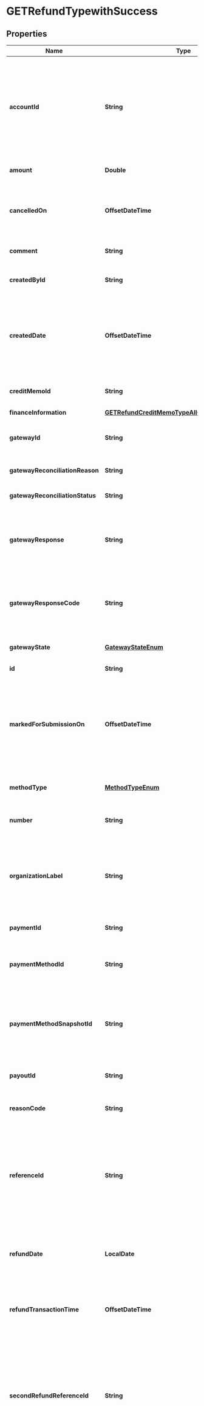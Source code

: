 

# GETRefundTypewithSuccess


## Properties

| Name | Type | Description | Notes |
|------------ | ------------- | ------------- | -------------|
|**accountId** | **String** | The ID of the account associated with this refund. Zuora associates the refund automatically with the account from the associated payment or credit memo.  |  [optional] |
|**amount** | **Double** | The total amount of the refund.  |  [optional] |
|**cancelledOn** | **OffsetDateTime** | The date and time when the refund was cancelled, in &#x60;yyyy-mm-dd hh:mm:ss&#x60; format.  |  [optional] |
|**comment** | **String** | Comments about the refund.  |  [optional] |
|**createdById** | **String** | The ID of the Zuora user who created the refund.  |  [optional] |
|**createdDate** | **OffsetDateTime** | The date and time when the refund was created, in &#x60;yyyy-mm-dd hh:mm:ss&#x60; format. For example, 2017-03-01 15:31:10.  |  [optional] |
|**creditMemoId** | **String** | The ID of the credit memo that is refunded.  |  [optional] |
|**financeInformation** | [**GETRefundCreditMemoTypeAllOfFinanceInformation**](GETRefundCreditMemoTypeAllOfFinanceInformation.md) |  |  [optional] |
|**gatewayId** | **String** | The ID of the gateway instance that processes the refund.  |  [optional] |
|**gatewayReconciliationReason** | **String** | The reason of gateway reconciliation.  |  [optional] |
|**gatewayReconciliationStatus** | **String** | The status of gateway reconciliation.  |  [optional] |
|**gatewayResponse** | **String** | The message returned from the payment gateway for the refund. This message is gateway-dependent.  |  [optional] |
|**gatewayResponseCode** | **String** | The code returned from the payment gateway for the refund. This code is gateway-dependent.  |  [optional] |
|**gatewayState** | [**GatewayStateEnum**](#GatewayStateEnum) | The status of the refund in the gateway.   |  [optional] |
|**id** | **String** | The ID of the refund.  |  [optional] |
|**markedForSubmissionOn** | **OffsetDateTime** | The date and time when a refund was marked and waiting for batch submission to the payment process, in &#x60;yyyy-mm-dd hh:mm:ss&#x60; format.  |  [optional] |
|**methodType** | [**MethodTypeEnum**](#MethodTypeEnum) | How an external refund was issued to a customer.   |  [optional] |
|**number** | **String** | The unique identification number of the refund.  |  [optional] |
|**organizationLabel** | **String** | The organization that this object belongs to.  Note: This field is available only when the Multi-Org feature is enabled.  |  [optional] |
|**paymentId** | **String** | The ID of the payment that is refunded.  |  [optional] |
|**paymentMethodId** | **String** | The unique ID of the payment method that the customer used to make the refund.  |  [optional] |
|**paymentMethodSnapshotId** | **String** | The unique ID of the payment method snapshot, which is a copy of the particular payment method used in a transaction.  |  [optional] |
|**payoutId** | **String** | The payout ID of the refund from the gateway side.  |  [optional] |
|**reasonCode** | **String** | A code identifying the reason for the transaction.  |  [optional] |
|**referenceId** | **String** | The transaction ID returned by the payment gateway for an electronic refund. Use this field to reconcile refunds between your gateway and Zuora Payments.  |  [optional] |
|**refundDate** | **LocalDate** | The date when the refund takes effect, in &#x60;yyyy-mm-dd&#x60; format. For example, 2017-03-01.  |  [optional] |
|**refundTransactionTime** | **OffsetDateTime** | The date and time when the refund was issued, in &#x60;yyyy-mm-dd hh:mm:ss&#x60; format.  |  [optional] |
|**secondRefundReferenceId** | **String** | The transaction ID returned by the payment gateway if there is an additional transaction for the refund. Use this field to reconcile payments between your gateway and Zuora Payments.  |  [optional] |
|**settledOn** | **OffsetDateTime** | The date and time when the refund was settled in the payment processor, in &#x60;yyyy-mm-dd hh:mm:ss&#x60; format. This field is used by the Spectrum gateway only and not applicable to other gateways.  |  [optional] |
|**softDescriptor** | **String** | A payment gateway-specific field that maps Zuora to other gateways.  |  [optional] |
|**softDescriptorPhone** | **String** | A payment gateway-specific field that maps Zuora to other gateways.  |  [optional] |
|**status** | [**StatusEnum**](#StatusEnum) | The status of the refund.   |  [optional] |
|**submittedOn** | **OffsetDateTime** | The date and time when the refund was submitted, in &#x60;yyyy-mm-dd hh:mm:ss&#x60; format.  |  [optional] |
|**type** | [**TypeEnum**](#TypeEnum) | The type of the refund.   |  [optional] |
|**updatedById** | **String** | The ID of the Zuora user who last updated the refund.  |  [optional] |
|**updatedDate** | **OffsetDateTime** | The date and time when the refund was last updated, in &#x60;yyyy-mm-dd hh:mm:ss&#x60; format. For example, 2017-03-02 15:36:10.  |  [optional] |
|**integrationIdNS** | **String** | ID of the corresponding object in NetSuite. Only available if you have installed the [Zuora Connector for NetSuite](https://www.zuora.com/connect/app/?appId&#x3D;265).  |  [optional] |
|**integrationStatusNS** | **String** | Status of the refund&#39;s synchronization with NetSuite. Only available if you have installed the [Zuora Connector for NetSuite](https://www.zuora.com/connect/app/?appId&#x3D;265).  |  [optional] |
|**originNS** | **String** | Origin of the corresponding object in NetSuite. Only available if you have installed the [Zuora Connector for NetSuite](https://www.zuora.com/connect/app/?appId&#x3D;265).  |  [optional] |
|**syncDateNS** | **String** | Date when the refund was synchronized with NetSuite. Only available if you have installed the [Zuora Connector for NetSuite](https://www.zuora.com/connect/app/?appId&#x3D;265).  |  [optional] |
|**synctoNetSuiteNS** | **String** | Specifies whether the refund should be synchronized with NetSuite. Only available if you have installed the [Zuora Connector for NetSuite](https://www.zuora.com/connect/app/?appId&#x3D;265).  |  [optional] |



## Enum: GatewayStateEnum

| Name | Value |
|---- | -----|
| MARKEDFORSUBMISSION | &quot;MarkedForSubmission&quot; |
| SUBMITTED | &quot;Submitted&quot; |
| SETTLED | &quot;Settled&quot; |
| NOTSUBMITTED | &quot;NotSubmitted&quot; |
| FAILEDTOSETTLE | &quot;FailedToSettle&quot; |



## Enum: MethodTypeEnum

| Name | Value |
|---- | -----|
| ACH | &quot;ACH&quot; |
| CASH | &quot;Cash&quot; |
| CHECK | &quot;Check&quot; |
| CREDITCARD | &quot;CreditCard&quot; |
| PAYPAL | &quot;PayPal&quot; |
| WIRETRANSFER | &quot;WireTransfer&quot; |
| DEBITCARD | &quot;DebitCard&quot; |
| CREDITCARDREFERENCETRANSACTION | &quot;CreditCardReferenceTransaction&quot; |
| BANKTRANSFER | &quot;BankTransfer&quot; |
| OTHER | &quot;Other&quot; |



## Enum: StatusEnum

| Name | Value |
|---- | -----|
| PROCESSED | &quot;Processed&quot; |
| CANCELED | &quot;Canceled&quot; |
| ERROR | &quot;Error&quot; |
| PROCESSING | &quot;Processing&quot; |



## Enum: TypeEnum

| Name | Value |
|---- | -----|
| EXTERNAL | &quot;External&quot; |
| ELECTRONIC | &quot;Electronic&quot; |



